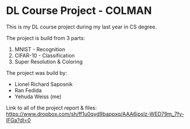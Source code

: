 # DL Course Project - COLMAN

This is my DL course project during my last year in CS degree.

The project is build from 3 parts:
  1. MNIST - Recognition 
  2. CIFAR-10 - Classification
  3. Super Resolution & Coloring

The project was build by:
 *   Lionel Richard Saposnik
 *   Ran Fedida
 *   Yehuda Weiss (me)


Link to all of the project report & files:
https://www.dropbox.com/sh/ff1u0qyd9bappxq/AAA6ipslz-WED79m_7fy-lFGa?dl=0
